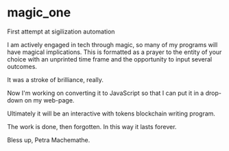 # magic_one
First attempt at sigilization automation

I am actively engaged in tech through magic, so many of my programs will have magical implications.
This is formatted as a prayer to the entity of your choice
with an unprinted time frame
and the opportunity to input several outcomes.

It was a stroke of brilliance, really.

Now I'm working on converting it to JavaScript so that I can put it in a drop-down on my web-page.

Ultimately it will be an interactive with tokens 
blockchain writing
program.

The work is done,
then forgotten.
In this way it lasts forever.

Bless up,
Petra Machemathe.
